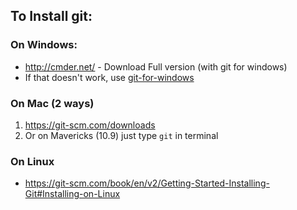 ## To Install git:

### On Windows:
- http://cmder.net/ - Download Full version (with git for windows)
- If that doesn't work, use [git-for-windows](https://git-for-windows.github.io/) 

### On Mac (2 ways)

1. https://git-scm.com/downloads
2. Or on Mavericks (10.9) just type `git` in terminal

### On Linux

- https://git-scm.com/book/en/v2/Getting-Started-Installing-Git#Installing-on-Linux